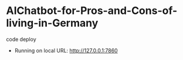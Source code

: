 # AIChatbot-for-Pros-and-Cons-of-living-in-Germany

code deploy
* Running on local URL:  http://127.0.0.1:7860